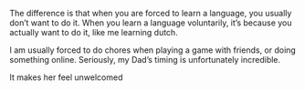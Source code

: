The difference is that when you are forced to learn a language, you usually don’t want to do it. When you learn a language voluntarily, it’s because you actually want to do it, like me learning dutch.


I am usually forced to do chores when playing a game with friends, or doing something online. Seriously, my Dad’s timing is unfortunately incredible.


It makes her feel unwelcomed
